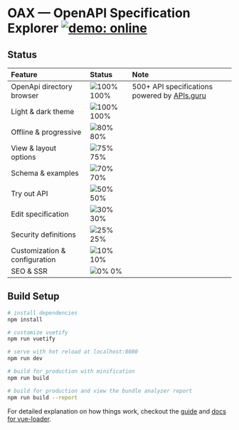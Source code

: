 # OAX &mdash; OpenAPI Specification Explorer [![demo: online](https://img.shields.io/badge/demo-online-brightgreen.svg?style=flat-square)](https://darosh.github.io/oax/) 

## Status

|Feature|Status|Note|
|:---|:---|:---|
|OpenApi directory browser|![100%](https://placehold.it/14/44cc11?text=+) 100%| 500+ API specifications powered by [APIs.guru](https://apis.guru/openapi-directory/)
|Light & dark theme|![100%](https://placehold.it/14/44cc11?text=+) 100%| 
|Offline & progressive|![80%](https://placehold.it/14/44cc11?text=+) 80%| 
|View & layout options|![75%](https://placehold.it/14/44cc11?text=+) 75%| 
|Schema & examples|![70%](https://placehold.it/14/dfb317?text=+) 70%| 
|Try out API|![50%](https://placehold.it/14/dfb317?text=+) 50%| 
|Edit specification|![30%](https://placehold.it/14/dfb317?text=+) 30%| 
|Security definitions|![25%](https://placehold.it/14/e05d44?text=+) 25%| 
|Customization & configuration|![10%](https://placehold.it/14/e05d44?text=+) 10%| 
|SEO & SSR|![0%](https://placehold.it/14/e05d44?text=+) 0%| 

## Build Setup

``` bash
# install dependencies
npm install

# customize vuetify
npm run vuetify

# serve with hot reload at localhost:8080
npm run dev

# build for production with minification
npm run build

# build for production and view the bundle analyzer report
npm run build --report
```

For detailed explanation on how things work, checkout the [guide](http://vuejs-templates.github.io/webpack/) and [docs for vue-loader](http://vuejs.github.io/vue-loader).
